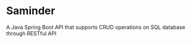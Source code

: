 # Saminder

A Java Spring Boot API that supports CRUD operations on SQL database through RESTful API
